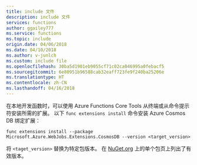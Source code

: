 ```yaml
---
title: include 文件
description: include 文件
services: functions
author: ggailey777
ms.service: functions
ms.topic: include
origin.date: 04/06/2018
ms.date: 04/10/2018
ms.author: v-junlch
ms.custom: include file
ms.openlocfilehash: 30ba5d1901eb9055cf71c02ca046995a0febacf5
ms.sourcegitcommit: 6e80951b96588cab32eaff723fe9f240ba25206e
ms.translationtype: HT
ms.contentlocale: zh-CN
ms.lasthandoff: 04/16/2018
---
```

在本地开发函数时，可以使用 Azure Functions Core Tools 从终端或从命令提示符安装所需的扩展。 以下 `func extensions install` 命令安装 Azure Cosmos DB 绑定扩展：

```
func extensions install --package Microsoft.Azure.WebJobs.Extensions.CosmosDB --version <target_version>
```

将 `<taget_version>` 替换为特定包版本。 在 [NuGet.org](https://nuget.org) 上的单个包页上列出了有效版本。

